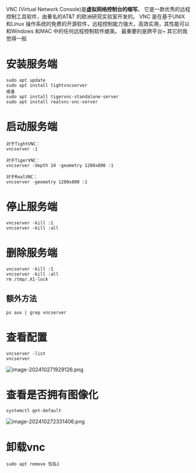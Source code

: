 VNC (Virtual Network Console)是**虚拟网络控制台的缩写**。 它是一款优秀的远程控制工具软件，由著名的AT&T 的欧洲研究实验室开发的。 VNC 是在基于UNIX 和Linux 操作系统的免费的开源软件，远程控制能力强大，高效实用，其性能可以和Windows 和MAC 中的任何远程控制软件媲美。
最重要的是跨平台~ 其它的我觉得一般
# 安装服务端
```
sudo apt update
sudo apt install tightvncserver
或者
sudo apt install tigervnc-standalone-server
sudo apt install realvnc-vnc-server
```
# 启动服务端
```
对于TightVNC：
vncserver :1
```

```
对于TigerVNC：
vncserver -depth 24 -geometry 1280x800 :1
```

```
对于RealVNC：  
vncserver -geometry 1280x800 :1
```

# 停止服务端
```
vncserver -kill :1
vncserver -kill :all

```
# 删除服务端
```
vncserver -kill :1
vncserver -kill :all
rm /tmp/.X1-lock
```
## 额外方法
```
ps aux | grep vncserver
```

# 查看配置
```
vncserver -list
vncserver
```
![image-202410271929126.png](00_sync/00linux/VNC%E7%94%BB%E9%9D%A2%E5%85%B1%E4%BA%AB/VNC%E7%94%BB%E9%9D%A2%E5%85%B1%E4%BA%AB/image-202410271929126.png)
# 查看是否拥有图像化
```
systemctl get-default
```
![image-202410272331406.png](00_sync/00linux/VNC%E7%94%BB%E9%9D%A2%E5%85%B1%E4%BA%AB/VNC%E7%94%BB%E9%9D%A2%E5%85%B1%E4%BA%AB/image-202410272331406.png)
# 卸载vnc
```
sudo apt remove 包名1
```